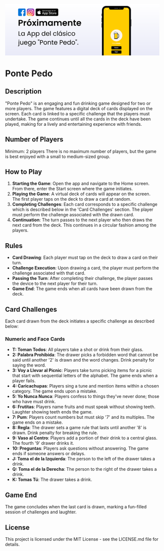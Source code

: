 <img src="https://github.com/Enrique-Macias/iOSDrinkGame/blob/main/Marketing%20Content%20PP/PP_IG-Feed1-3.png">

# Ponte Pedo

## Description
"Ponte Pedo" is an engaging and fun drinking game designed for two or more players. The game features a digital deck of cards displayed on the screen. Each card is linked to a specific challenge that the players must undertake. The game continues until all the cards in the deck have been played, making for a lively and entertaining experience with friends.

## Number of Players
Minimum: 2 players
There is no maximum number of players, but the game is best enjoyed with a small to medium-sized group.

## How to Play
1. **Starting the Game**: Open the app and navigate to the Home screen. From there, enter the Start screen where the game initiates.
2. **Playing the Game**: A virtual deck of cards will appear on the screen. The first player taps on the deck to draw a card at random.
3. **Completing Challenges**: Each card corresponds to a specific challenge which is described below in the 'Card Challenges' section. The player must perform the challenge associated with the drawn card.
4. **Continuation**: The turn passes to the next player who then draws the next card from the deck. This continues in a circular fashion among the players.

## Rules
- **Card Drawing**: Each player must tap on the deck to draw a card on their turn.
- **Challenge Execution**: Upon drawing a card, the player must perform the challenge associated with that card.
- **Passing the Turn**: After completing their challenge, the player passes the device to the next player for their turn.
- **Game End**: The game ends when all cards have been drawn from the deck.

## Card Challenges
Each card drawn from the deck initiates a specific challenge as described below:

### Numeric and Face Cards
- **T: Toman Todos**: All players take a shot or drink from their glass.
- **2: Palabra Prohibida**: The drawer picks a forbidden word that cannot be said until another '2' is drawn and the word changes. Drink penalty for saying the word.
- **3: Voy a Llevar al Picnic**: Players take turns picking items for a picnic that start with sequential letters of the alphabet. The game ends when a player fails.
- **4: Caricachupas**: Players sing a tune and mention items within a chosen category. The game ends upon a mistake.
- **5: Yo Nunca Nunca**: Players confess to things they've never done; those who have must drink.
- **6: Frutitas**: Players name fruits and must speak without showing teeth. Laughter showing teeth ends the game.
- **7: Pum**: Players count numbers but must skip '7' and its multiples. The game ends on a mistake.
- **8: Regla**: The drawer sets a game rule that lasts until another '8' is drawn. Drink penalty for breaking the rule.
- **9: Vaso al Centro**: Players add a portion of their drink to a central glass. The fourth '9' drawer drinks it.
- **10: Preguntas**: Players ask questions without answering. The game ends if someone answers or delays.
- **J: Toma el de la Izquierda**: The person to the left of the drawer takes a drink.
- **Q: Toma el de la Derecha**: The person to the right of the drawer takes a drink.
- **K: Tomas Tú**: The drawer takes a drink.

## Game End
The game concludes when the last card is drawn, marking a fun-filled session of challenges and laughter.

## License
This project is licensed under the MIT License - see the LICENSE.md file for details.
